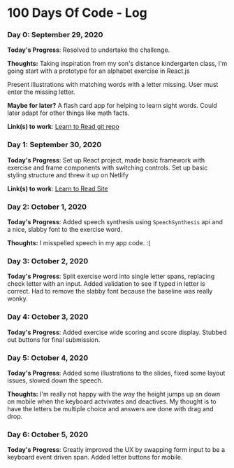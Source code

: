 # 100 Days Of Code - Log

### Day 0: September 29, 2020

**Today's Progress**: Resolved to undertake the challenge.

**Thoughts:** Taking inspiration from my son's distance kindergarten class, I'm going start with a prototype for an alphabet exercise in React.js

Present illustrations with matching words with a letter missing. User must enter the missing letter.

**Maybe for later?** A flash card app for helping to learn sight words. Could later adapt for other things like math facts.

**Link(s) to work**: [Learn to Read git repo](https://github.com/RobotsPlay/learn-to-read)


### Day 1: September 30, 2020

**Today's Progress**: Set up React project, made basic framework with exercise and frame components with switching controls. Set up basic styling structure and threw it up on Netlify

**Link(s) to work**: [Learn to Read Site](https://learn-to-read.johnegraham2.com/)



### Day 2: October 1, 2020

**Today's Progress**: Added speech synthesis using `SpeechSynthesis` api and a nice, slabby font to the exercise word.

**Thoughts:** I misspelled speech in my app code. :(


### Day 3: October 2, 2020

**Today's Progress**: Split exercise word into single letter spans, replacing check letter with an input. Added validation to see if typed in letter is correct. Had to remove the slabby font because the baseline was really wonky.


### Day 4: October 3, 2020

**Today's Progress**: Added exercise wide scoring and score display. Stubbed out buttons for final submission.


### Day 5: October 4, 2020

**Today's Progress**: Added some illustrations to the slides, fixed some layout issues, slowed down the speech.


**Thoughts:** I'm really not happy with the way the height jumps up an down on mobile when the keyboard actvivates and deactives. My thought is to have the letters be multiple choice and answers are done with drag and drop.



### Day 6: October 5, 2020

**Today's Progress**: Greatly improved the UX by swapping form input to be a keyboard event driven span. Added letter buttons for mobile.

